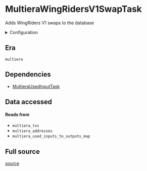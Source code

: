 # MultieraWingRidersV1SwapTask
Adds WingRiders V1 swaps to the database


<details>
    <summary>Configuration</summary>

```rust
#[derive(Debug, Clone, Copy, serde::Deserialize, serde::Serialize)]
pub struct EmptyConfig {}

```
</details>


## Era
` multiera `

## Dependencies

   * [MultieraUsedInputTask](./MultieraUsedInputTask)


## Data accessed
#### Reads from

   * ` multiera_txs `
   * ` multiera_addresses `
   * ` multiera_used_inputs_to_outputs_map `


## Full source
[source](https://github.com/dcSpark/carp/tree/main/indexer/tasks/src/multiera/multiera_wingriders_v1_swap.rs)
